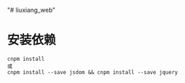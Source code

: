 "# liuxiang_web" 

# 安装依赖
```
cnpm install
或
cnpm install --save jsdom && cnpm install --save jquery
```
